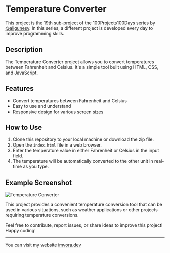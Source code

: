 # Temperature Converter

This project is the 19th sub-project of the 100Projects100Days series by [@aligunesv](https://github.com/aligunesv). In this series, a different project is developed every day to improve programming skills.

## Description

The Temperature Converter project allows you to convert temperatures between Fahrenheit and Celsius. It's a simple tool built using HTML, CSS, and JavaScript.

## Features

- Convert temperatures between Fahrenheit and Celsius
- Easy to use and understand
- Responsive design for various screen sizes

## How to Use

1. Clone this repository to your local machine or download the zip file.
2. Open the `index.html` file in a web browser.
3. Enter the temperature value in either Fahrenheit or Celsius in the input field.
4. The temperature will be automatically converted to the other unit in real-time as you type.

## Example Screenshot

![Temperature Converter](example-screenshot.png)

This project provides a convenient temperature conversion tool that can be used in various situations, such as weather applications or other projects requiring temperature conversions.

Feel free to contribute, report issues, or share ideas to improve this project! Happy coding!

----

You can visit my website [imvora.dev](https://www.imvora.dev)
